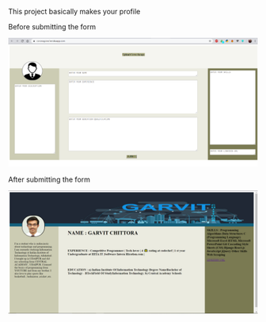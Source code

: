 
This project basically makes your profile 

Before submitting the form 

![](Screenshot%20(194).png)

After submitting the form 

![](Screenshot%20(195).png)
